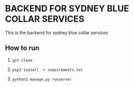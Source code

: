 # BACKEND FOR SYDNEY BLUE COLLAR SERVICES

This is the backend for sydney blue collar services

## How to run

1. `git clone`

2. `pip3 install -r requirements.txt`

3. `python3 manage.py runserver`